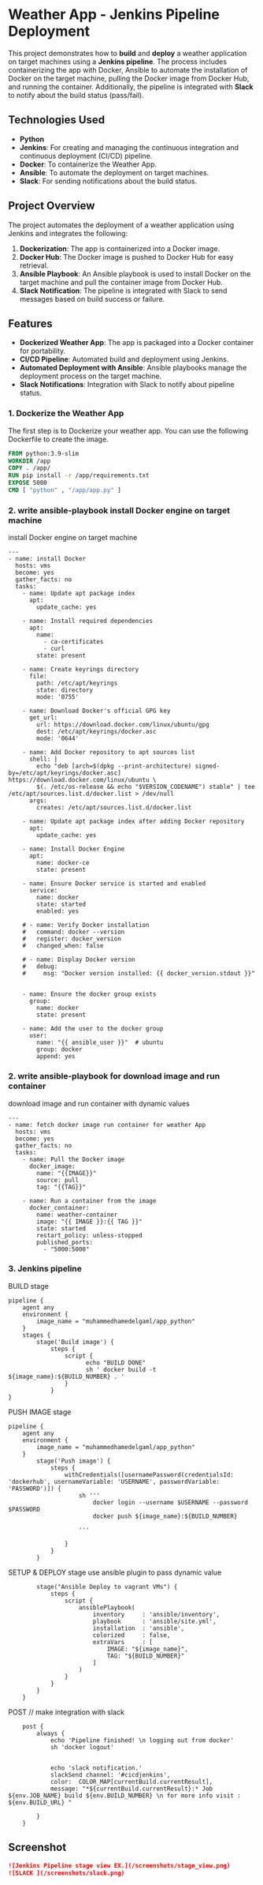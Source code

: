 # Weather App - Jenkins Pipeline Deployment

This project demonstrates how to **build** and **deploy** a weather application on target machines using a **Jenkins pipeline**. The process includes containerizing the app with Docker, Ansible to automate the installation of Docker on the target machine, pulling the Docker image from Docker Hub, and running the container. Additionally, the pipeline is integrated with **Slack** to notify about the build status (pass/fail).

## Technologies Used
- **Python**
- **Jenkins**: For creating and managing the continuous integration and continuous deployment (CI/CD) pipeline.
- **Docker**: To containerize the Weather App.
- **Ansible**: To automate the deployment on target machines.
- **Slack**: For sending notifications about the build status.

## Project Overview

The project automates the deployment of a weather application using Jenkins and integrates the following:

1. **Dockerization**: The app is containerized into a Docker image.
2. **Docker Hub**: The Docker image is pushed to Docker Hub for easy retrieval.
3. **Ansible Playbook**: An Ansible playbook is used to install Docker on the target machine and pull the container image from Docker Hub.
4. **Slack Notification**: The pipeline is integrated with Slack to send messages based on build success or failure.

## Features

- **Dockerized Weather App**: The app is packaged into a Docker container for portability.
- **CI/CD Pipeline**: Automated build and deployment using Jenkins.
- **Automated Deployment with Ansible**: Ansible playbooks manage the deployment process on the target machine.
- **Slack Notifications**: Integration with Slack to notify about pipeline status.


### 1. Dockerize the Weather App

The first step is to Dockerize your weather app. You can use the following Dockerfile to create the image.

```dockerfile
FROM python:3.9-slim 
WORKDIR /app 
COPY . /app/
RUN pip install -r /app/requirements.txt
EXPOSE 5000
CMD [ "python" , "/app/app.py" ]
```

### 2. write ansible-playbook install Docker engine on target machine 

install Docker engine on target machine 
```ansible-playbook
---
- name: install Docker 
  hosts: vms 
  become: yes 
  gather_facts: no 
  tasks: 
    - name: Update apt package index
      apt:
        update_cache: yes

    - name: Install required dependencies
      apt:
        name:
          - ca-certificates
          - curl
        state: present

    - name: Create keyrings directory
      file:
        path: /etc/apt/keyrings
        state: directory
        mode: '0755'

    - name: Download Docker's official GPG key
      get_url:
        url: https://download.docker.com/linux/ubuntu/gpg
        dest: /etc/apt/keyrings/docker.asc
        mode: '0644'

    - name: Add Docker repository to apt sources list
      shell: |
        echo "deb [arch=$(dpkg --print-architecture) signed-by=/etc/apt/keyrings/docker.asc] https://download.docker.com/linux/ubuntu \
        $(. /etc/os-release && echo "$VERSION_CODENAME") stable" | tee /etc/apt/sources.list.d/docker.list > /dev/null
      args:
        creates: /etc/apt/sources.list.d/docker.list

    - name: Update apt package index after adding Docker repository
      apt:
        update_cache: yes

    - name: Install Docker Engine
      apt:
        name: docker-ce
        state: present

    - name: Ensure Docker service is started and enabled
      service:
        name: docker
        state: started
        enabled: yes

    # - name: Verify Docker installation
    #   command: docker --version
    #   register: docker_version
    #   changed_when: false

    # - name: Display Docker version
    #   debug:
    #     msg: "Docker version installed: {{ docker_version.stdout }}"


    - name: Ensure the docker group exists
      group:
        name: docker
        state: present

    - name: Add the user to the docker group
      user:
        name: "{{ ansible_user }}"  # ubuntu
        group: docker
        append: yes    

```

### 2. write ansible-playbook for download image and run container

download image and run container with dynamic values  
```ansible-playbook
---
- name: fetch docker image run container for weather App 
  hosts: vms 
  become: yes 
  gather_facts: no 
  tasks: 
    - name: Pull the Docker image
      docker_image:
        name: "{{IMAGE}}"
        source: pull
        tag: "{{TAG}}"

    - name: Run a container from the image
      docker_container:
        name: weather-container
        image: "{{ IMAGE }}:{{ TAG }}"
        state: started
        restart_policy: unless-stopped
        published_ports:
          - "5000:5000"

```
### 3. Jenkins pipeline
BUILD stage
```BUILD stage
pipeline {
    agent any
    environment {
        image_name = "muhammedhamedelgaml/app_python"
    }
    stages {
        stage('Build image') {
            steps {
                script {
                      echo "BUILD DONE"
                      sh ' docker build -t ${image_name}:${BUILD_NUMBER} . '
                }
            }
}       
```
PUSH IMAGE stage
```PUSH IMAGE stage
pipeline {
    agent any
    environment {
        image_name = "muhammedhamedelgaml/app_python"
    }
        stage('Push image') {
            steps {
                withCredentials([usernamePassword(credentialsId: 'dockerhub', usernameVariable: 'USERNAME', passwordVariable: 'PASSWORD')]) {   
                    sh '''
                        docker login --username $USERNAME --password $PASSWORD
                        docker push ${image_name}:${BUILD_NUMBER}

                    '''

                }
            }
        }      
```
SETUP & DEPLOY stage  use ansible plugin to pass dynamic value
```SETUP & DEPLOY stage  
        stage("Ansible Deploy to vagrant VMs") {
            steps {
                script {
                    ansiblePlaybook(
                        inventory     : 'ansible/inventory',
                        playbook      : 'ansible/site.yml',
                        installation  : 'ansible',  
                        colorized     : false,
                        extraVars     : [
                            IMAGE: "${image_name}",
                            TAG: "${BUILD_NUMBER}"
                        ]
                    )
                }
            }
        }
    }     
```
POST  // make integration with slack
```
    post {
        always {
            echo 'Pipeline finished! \n logging out from docker'
            sh 'docker logout'

              
            echo 'slack notification.'
            slackSend channel: '#cicdjenkins',
            color:  COLOR_MAP[currentBuild.currentResult],
            message: "*${currentBuild.currentResult}:* Job ${env.JOB_NAME} build ${env.BUILD_NUMBER} \n for more info visit : ${env.BUILD_URL} " 
        
        }
    }   
```

## Screenshot
```markdown
![Jenkins Pipeline stage view EX.](/screenshots/stage_view.png)
![SLACK ](/screenshots/slack.png)
```